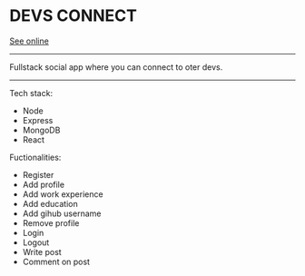 # **DEVS CONNECT**

[See online](https://lukascoorek-devconnect.herokuapp.com/)

---

Fullstack social app where you can connect to oter devs.

---

Tech stack:

- Node
- Express
- MongoDB
- React

Fuctionalities:

- Register
- Add profile
- Add work experience
- Add education
- Add gihub username
- Remove profile
- Login
- Logout
- Write post
- Comment on post
